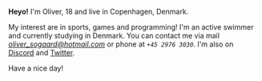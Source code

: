 **Heyo!** I'm Oliver, 18 and live in Copenhagen, Denmark.

My interest are in sports, games and programming! I'm an active swimmer and currently studying in Denmark.
You can contact me via mail *oliver_sogaard@hotmail.com* or phone at *`+45 2976 3030`*.
I'm also on [Discord](https://discord.gg/user/Just0liver#6287) and [Twitter](https://twitter.com/Just0liver_MC).

Have a nice day!

<!---
OliverSogaard/OliverSogaard is a ✨ special ✨ repository because its `README.md` (this file) appears on your GitHub profile.
You can click the Preview link to take a look at your changes.
--->
